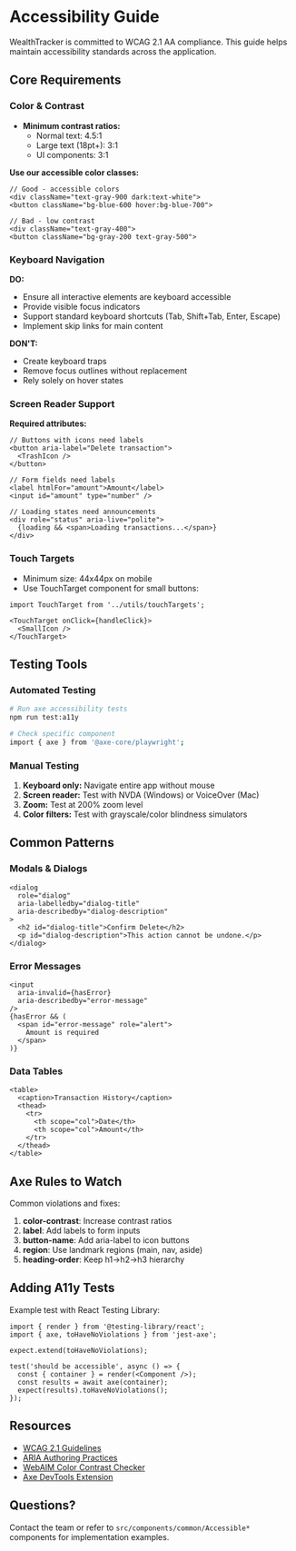 # Accessibility Guide

WealthTracker is committed to WCAG 2.1 AA compliance. This guide helps maintain accessibility standards across the application.

## Core Requirements

### Color & Contrast
- **Minimum contrast ratios:**
  - Normal text: 4.5:1
  - Large text (18pt+): 3:1
  - UI components: 3:1

**Use our accessible color classes:**
```tsx
// Good - accessible colors
<div className="text-gray-900 dark:text-white">
<button className="bg-blue-600 hover:bg-blue-700">

// Bad - low contrast
<div className="text-gray-400">
<button className="bg-gray-200 text-gray-500">
```

### Keyboard Navigation
**DO:**
- Ensure all interactive elements are keyboard accessible
- Provide visible focus indicators
- Support standard keyboard shortcuts (Tab, Shift+Tab, Enter, Escape)
- Implement skip links for main content

**DON'T:**
- Create keyboard traps
- Remove focus outlines without replacement
- Rely solely on hover states

### Screen Reader Support
**Required attributes:**
```tsx
// Buttons with icons need labels
<button aria-label="Delete transaction">
  <TrashIcon />
</button>

// Form fields need labels
<label htmlFor="amount">Amount</label>
<input id="amount" type="number" />

// Loading states need announcements
<div role="status" aria-live="polite">
  {loading && <span>Loading transactions...</span>}
</div>
```

### Touch Targets
- Minimum size: 44x44px on mobile
- Use TouchTarget component for small buttons:
```tsx
import TouchTarget from '../utils/touchTargets';

<TouchTarget onClick={handleClick}>
  <SmallIcon />
</TouchTarget>
```

## Testing Tools

### Automated Testing
```bash
# Run axe accessibility tests
npm run test:a11y

# Check specific component
import { axe } from '@axe-core/playwright';
```

### Manual Testing
1. **Keyboard only:** Navigate entire app without mouse
2. **Screen reader:** Test with NVDA (Windows) or VoiceOver (Mac)
3. **Zoom:** Test at 200% zoom level
4. **Color filters:** Test with grayscale/color blindness simulators

## Common Patterns

### Modals & Dialogs
```tsx
<dialog
  role="dialog"
  aria-labelledby="dialog-title"
  aria-describedby="dialog-description"
>
  <h2 id="dialog-title">Confirm Delete</h2>
  <p id="dialog-description">This action cannot be undone.</p>
</dialog>
```

### Error Messages
```tsx
<input
  aria-invalid={hasError}
  aria-describedby="error-message"
/>
{hasError && (
  <span id="error-message" role="alert">
    Amount is required
  </span>
)}
```

### Data Tables
```tsx
<table>
  <caption>Transaction History</caption>
  <thead>
    <tr>
      <th scope="col">Date</th>
      <th scope="col">Amount</th>
    </tr>
  </thead>
</table>
```

## Axe Rules to Watch

Common violations and fixes:

1. **color-contrast**: Increase contrast ratios
2. **label**: Add labels to form inputs
3. **button-name**: Add aria-label to icon buttons
4. **region**: Use landmark regions (main, nav, aside)
5. **heading-order**: Keep h1→h2→h3 hierarchy

## Adding A11y Tests

Example test with React Testing Library:
```tsx
import { render } from '@testing-library/react';
import { axe, toHaveNoViolations } from 'jest-axe';

expect.extend(toHaveNoViolations);

test('should be accessible', async () => {
  const { container } = render(<Component />);
  const results = await axe(container);
  expect(results).toHaveNoViolations();
});
```

## Resources

- [WCAG 2.1 Guidelines](https://www.w3.org/WAI/WCAG21/quickref/)
- [ARIA Authoring Practices](https://www.w3.org/WAI/ARIA/apg/)
- [WebAIM Color Contrast Checker](https://webaim.org/resources/contrastchecker/)
- [Axe DevTools Extension](https://www.deque.com/axe/devtools/)

## Questions?

Contact the team or refer to `src/components/common/Accessible*` components for implementation examples.